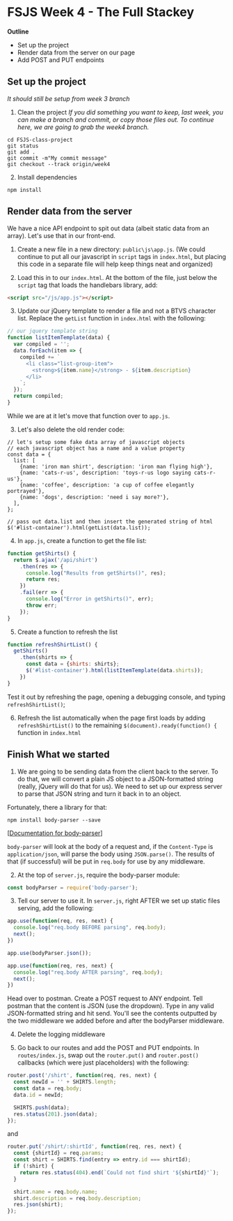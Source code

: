 # FSJS Week 4 - The Full Stackey

**Outline**

* Set up the project
* Render data from the server on our page
* Add POST and PUT endpoints

## Set up the project
_It should still be setup from *week 3* branch_
1. Clean the project
_If you did something you want to keep, last week, you can make a branch and commit, or copy those files out.  To continue here, we are going to grab the week4 branch._
```
cd FSJS-class-project
git status
git add .
git commit -m"My commit message"
git checkout --track origin/week4
```

2. Install dependencies
```
npm install
```

## Render data from the server
We have a nice API endpoint to spit out data (albeit static data from an array).  Let's use that in our front-end.

1. Create a new file in a new directory: `public\js\app.js`.
(We could continue to put all our javascript in `script` tags in `index.html`, but placing this code in a separate file will help keep things neat and organized)

2. Load this in to our `index.html`.  At the bottom of the file, just below the `script` tag that loads the handlebars library, add:
```html
<script src="/js/app.js"></script>
```

3. Update our jQuery template to render a file and not a BTVS character list.  Replace the `getList` function in `index.html` with the following:
```javascript
// our jquery template string
function listItemTemplate(data) {
  var compiled = '';
  data.forEach(item => {
    compiled += `
      <li class="list-group-item">
        <strong>${item.name}</strong> - ${item.description}
      </li>
    `;
  });
  return compiled;
}
```
While we are at it let's move that function over to `app.js`.

3. Let's also delete the old render code:
```
// let's setup some fake data array of javascript objects
// each javascript object has a name and a value property
const data = {
  list: [
    {name: 'iron man shirt', description: 'iron man flying high'},
    {name: 'cats-r-us', description: 'toys-r-us logo saying cats-r-us'},
    {name: 'coffee', description: 'a cup of coffee elegantly portrayed'},
    {name: 'dogs', description: 'need i say more?'},
  ],
};

// pass out data.list and then insert the generated string of html
$('#list-container').html(getList(data.list));
```

4. In `app.js`, create a function to get the file list:
```javascript
function getShirts() {
  return $.ajax('/api/shirt')
    .then(res => {
      console.log("Results from getShirts()", res);
      return res;
    })
    .fail(err => {
      console.log("Error in getShirts()", err);
      throw err;
    });
}
```

5. Create a function to refresh the list
```javascript
function refreshShirtList() {
  getShirts()
    .then(shirts => {
      const data = {shirts: shirts};
      $('#list-container').html(listItemTemplate(data.shirts));
    })
}
```
Test it out by refreshing the page, opening a debugging console, and typing `refreshShirtList()`;

6. Refresh the list automatically when the page first loads by adding  `refreshShirtList()` to the remaining `$(document).ready(function() {` function in `index.html`

## Finish What we started
1. We are going to be sending data from the client back to the server.  To do that, we will convert a plain JS object to a JSON-formatted string (really, jQuery will do that for us).  We need to set up our express server to parse that JSON string and turn it back in to an object.

Fortunately, there a library for that:
```
npm install body-parser --save
```
[[Documentation for body-parser](https://github.com/expressjs/body-parser)]

`body-parser` will look at the body of a request and, if the `Content-Type` is `application/json`, will parse the body using `JSON.parse()`.  The results of that (if successful) will be put in `req.body` for use by any middleware.

2. At the top of `server.js`, require the body-parser module:
```javascript
const bodyParser = require('body-parser');
```

3. Tell our server to use it.  In `server.js`, right AFTER we set up static files serving, add the following:
```javascript
app.use(function(req, res, next) {
  console.log("req.body BEFORE parsing", req.body);
  next();
})

app.use(bodyParser.json());

app.use(function(req, res, next) {
  console.log("req.body AFTER parsing", req.body);
  next();
})
```
Head over to postman. Create a POST request to ANY endpoint.  Tell postman that the content is JSON (use the dropdown).  Type in any valid JSON-formatted string and hit send.  You'll see the contents outputted by the two middleware we added before and after the bodyParser middleware.

4. Delete the logging middleware

5. Go back to our routes and add the POST and PUT endpoints. In `routes/index.js`, swap out the `router.put()` and `router.post()` callbacks (which were just placeholders) with the following:
```javascript
router.post('/shirt', function(req, res, next) {
  const newId = '' + SHIRTS.length;
  const data = req.body;
  data.id = newId;

  SHIRTS.push(data);
  res.status(201).json(data);
});
```
and
```javascript
router.put('/shirt/:shirtId', function(req, res, next) {
  const {shirtId} = req.params;
  const shirt = SHIRTS.find(entry => entry.id === shirtId);
  if (!shirt) {
    return res.status(404).end(`Could not find shirt '${shirtId}'`);
  }

  shirt.name = req.body.name;
  shirt.description = req.body.description;
  res.json(shirt);
});
```
